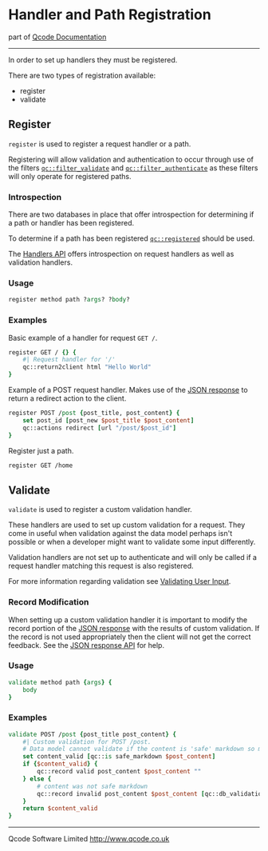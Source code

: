 Handler and Path Registration
============================

part of [Qcode Documentation](index.md)

* * *

In order to set up handlers they must be registered.

There are two types of registration available:

* register
* validate

Register
--------

`register` is used to register a request handler or a path.

Registering will allow validation and authentication to occur through use of the filters [`qc::filter_validate`] and [`qc::filter_authenticate`] as these filters will only operate for registered paths.

### Introspection

There are two databases in place that offer introspection for determining if a path or handler has been registered.

To determine if a path has been registered [`qc::registered`] should be used.

The [Handlers API] offers introspection on request handlers as well as validation handlers.

### Usage

```tcl
register method path ?args? ?body?
```

### Examples

Basic example of a handler for request `GET /`.

```tcl
register GET / {} {
    #| Request handler for '/'
    qc::return2client html "Hello World"
}
```

Example of a POST request handler. Makes use of the [JSON response] to return a redirect action to the client.

```tcl
register POST /post {post_title, post_content} {
    set post_id [post_new $post_title $post_content]
    qc::actions redirect [url "/post/$post_id"]
}
```
Register just a path.

```tcl
register GET /home
```

Validate
--------

`validate` is used to register a custom validation handler.

These handlers are used to set up custom validation for a request. They come in useful when validation against the data model perhaps isn't possible or when a developer might want to validate some input differently.

Validation handlers are not set up to authenticate and will only be called if a request handler matching this request is also registered.

For more information regarding validation see [Validating User Input].

### Record Modification

When setting up a custom validation handler it is important to modify the record portion of the [JSON response] with the results of custom validation. If the record is not used appropriately then the client will not get the correct feedback. See the [JSON response API] for help.

### Usage

```tcl
validate method path {args} {
    body
}
```

### Examples


```tcl
validate POST /post {post_title post_content} {
    #| Custom validation for POST /post.
    # Data model cannot validate if the content is 'safe' markdown so manually validate the content.
    set content_valid [qc::is safe_markdown $post_content]
    if {$content_valid} {
        qc::record valid post_content $post_content ""
    } else {
        # content was not safe markdown
        qc::record invalid post_content $post_content [qc::db_validation_message posts post_content]
    }
    return $content_valid
}
```

* * *

Qcode Software Limited <http://www.qcode.co.uk>

[JSON response]: global-json-response.md
[JSON response API]: response_api.md
[Validating User Input]: validation.md
[`qc::registered`]: procs/registered.md
[`qc::filter_validate`]: filters.md
[`qc::filter_authenticate`]: filters.md
[Handlers API]: handlers-api.md
